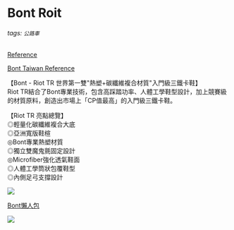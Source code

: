 # Bont Roit

###### tags: `公路車`

[Reference](http://www.miosports.net/product/22)

[Bont Taiwan Reference](https://www.facebook.com/bontintaiwan/posts/272389696297055)

【Bont - Riot TR 世界第一雙"熱塑+碳纖維複合材質"入門級三鐵卡鞋】  
Riot TR結合了Bont專業技術，包含高踩踏功率、人體工學鞋型設計，加上競賽級的材質原料，創造出市場上「CP值最高」的入門級三鐵卡鞋。

【Riot TR 亮點總覽】  
◎輕量化碳纖維複合大底  
◎亞洲寬版鞋楦  
◎Bont專業熱塑材質  
◎獨立雙魔鬼氈固定設計  
◎Microfiber強化透氣鞋面  
◎人體工學筒狀包覆鞋型  
◎內側足弓支撐設計

![](https://scontent.fkhh1-2.fna.fbcdn.net/v/t1.0-9/1743482_272420992960592_4275135260873566253_n.jpg?oh=2eba7925e82e9373f3c799178c1c618e&oe=5B139211)


[Bont懶人包](https://www.slideshare.net/philipeii/bont0915)

![](https://attach.mobile01.com/attach/201802/mobile01-67cfe09345c249c1254e70611322ce2b.jpg)